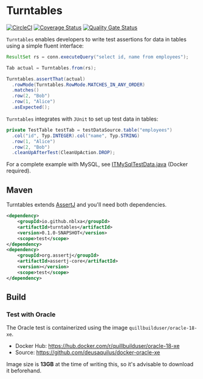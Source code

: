 # Turntables

[![CircleCI](https://circleci.com/gh/nblxa/turntables.svg?style=shield)](https://circleci.com/gh/nblxa/turntables)
[![Coverage Status](https://coveralls.io/repos/github/nblxa/turntables/badge.svg?branch=master)](https://coveralls.io/github/nblxa/turntables?branch=master)
[![Quality Gate Status](https://sonarcloud.io/api/project_badges/measure?project=io.github.nblxa:turntables&metric=alert_status)](https://sonarcloud.io/dashboard?id=io.github.nblxa:turntables)

`Turntables` enables developers to write test assertions for data in tables
using a simple fluent interface:

```java
ResultSet rs = conn.executeQuery("select id, name from employees");

Tab actual = Turntables.from(rs);

Turntables.assertThat(actual)
  .rowMode(Turntables.RowMode.MATCHES_IN_ANY_ORDER)
  .matches()
  .row(2, "Bob")
  .row(1, "Alice")
  .asExpected();
```

`Turntables` integrates with `JUnit` to set up test data in tables:

```java
private TestTable testTab = testDataSource.table("employees")
  .col("id", Typ.INTEGER).col("name", Typ.STRING)
  .row(1, "Alice")
  .row(2, "Bob")
  .cleanUpAfterTest(CleanUpAction.DROP);
```

For a complete example with MySQL, see
[ITMySqlTestData.java](turntables-test-mysql/src/test/java/io/github/nblxa/turntables/test/mysql/ITMySqlTestData.java)
(Docker required).

## Maven

Turntables extends [AssertJ](https://github.com/joel-costigliola/assertj-core)
and you'll need both dependencies.

```xml
<dependency>
    <groupId>io.github.nblxa</groupId>
    <artifactId>turntables</artifactId>
    <version>0.1.0-SNAPSHOT</version>
    <scope>test</scope>
</dependency>
<dependency>
    <groupId>org.assertj</groupId>
    <artifactId>assertj-core</artifactId>
    <version></version>
    <scope>test</scope>
</dependency>
```

## Build

### Test with Oracle

The Oracle test is containerized using the image `quillbuilduser/oracle-18-xe`.
* Docker Hub: https://hub.docker.com/r/quillbuilduser/oracle-18-xe
* Source: https://github.com/deusaquilus/docker-oracle-xe

Image size is **13GB** at the time of writing this, so it's advisable to download it beforehand.
